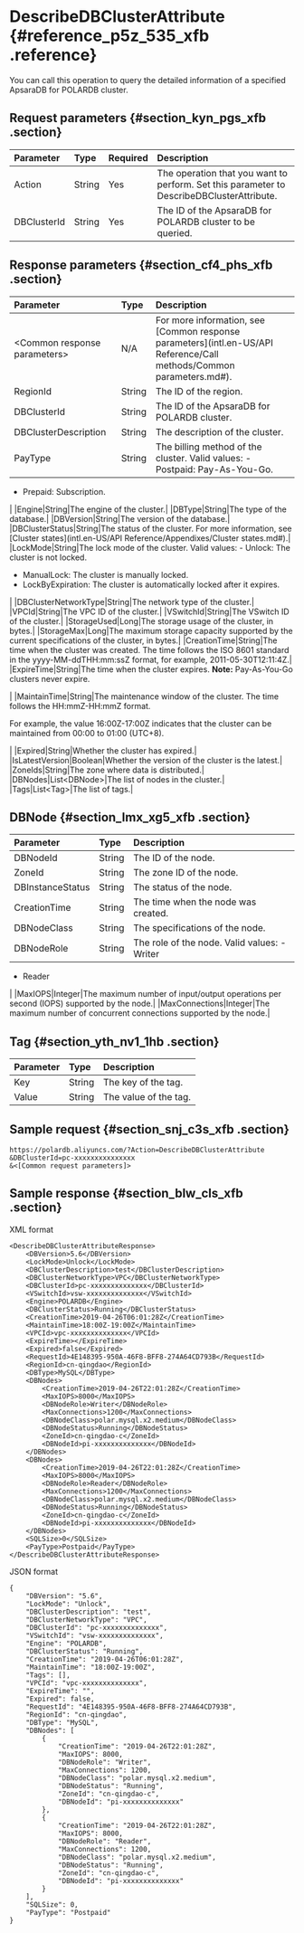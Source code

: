 # DescribeDBClusterAttribute {#reference_p5z_535_xfb .reference}

You can call this operation to query the detailed information of a specified ApsaraDB for POLARDB cluster.

## Request parameters {#section_kyn_pgs_xfb .section}

|Parameter|Type|Required|Description|
|:--------|:---|:-------|:----------|
|Action|String|Yes|The operation that you want to perform. Set this parameter to DescribeDBClusterAttribute.|
|DBClusterId|String|Yes|The ID of the ApsaraDB for POLARDB cluster to be queried.|

## Response parameters {#section_cf4_phs_xfb .section}

|Parameter|Type|Description|
|:--------|:---|:----------|
|<Common response parameters\>|N/A|For more information, see [Common response parameters](intl.en-US/API Reference/Call methods/Common parameters.md#).|
|RegionId|String|The ID of the region.|
|DBClusterId|String|The ID of the ApsaraDB for POLARDB cluster.|
|DBClusterDescription|String|The description of the cluster.|
|PayType|String|The billing method of the cluster. Valid values: -   Postpaid: Pay-As-You-Go.
-   Prepaid: Subscription.

 |
|Engine|String|The engine of the cluster.|
|DBType|String|The type of the database.|
|DBVersion|String|The version of the database.|
|DBClusterStatus|String|The status of the cluster. For more information, see [Cluster states](intl.en-US/API Reference/Appendixes/Cluster states.md#).|
|LockMode|String|The lock mode of the cluster. Valid values: -   Unlock: The cluster is not locked.
-   ManualLock: The cluster is manually locked.
-   LockByExpiration: The cluster is automatically locked after it expires.

 |
|DBClusterNetworkType|String|The network type of the cluster.|
|VPCId|String|The VPC ID of the cluster.|
|VSwitchId|String|The VSwitch ID of the cluster.|
|StorageUsed|Long|The storage usage of the cluster, in bytes.|
|StorageMax|Long|The maximum storage capacity supported by the current specifications of the cluster, in bytes.|
|CreationTime|String|The time when the cluster was created. The time follows the ISO 8601 standard in the yyyy-MM-ddTHH:mm:ssZ format, for example, 2011-05-30T12:11:4Z.|
|ExpireTime|String|The time when the cluster expires. **Note:** Pay-As-You-Go clusters never expire.

 |
|MaintainTime|String|The maintenance window of the cluster. The time follows the HH:mmZ-HH:mmZ format.

 For example, the value 16:00Z-17:00Z indicates that the cluster can be maintained from 00:00 to 01:00 \(UTC+8\).

 |
|Expired|String|Whether the cluster has expired.|
|IsLatestVersion|Boolean|Whether the version of the cluster is the latest.|
|ZoneIds|String|The zone where data is distributed.|
|DBNodes|List<DBNode\>|The list of nodes in the cluster.|
|Tags|List<Tag\>|The list of tags.|

## DBNode {#section_lmx_xg5_xfb .section}

|Parameter|Type|Description|
|:--------|:---|:----------|
|DBNodeId|String|The ID of the node.|
|ZoneId|String|The zone ID of the node.|
|DBInstanceStatus|String|The status of the node.|
|CreationTime|String|The time when the node was created.|
|DBNodeClass|String|The specifications of the node.|
|DBNodeRole|String|The role of the node. Valid values: -   Writer
-   Reader

 |
|MaxIOPS|Integer|The maximum number of input/output operations per second \(IOPS\) supported by the node.|
|MaxConnections|Integer|The maximum number of concurrent connections supported by the node.|

## Tag {#section_yth_nv1_1hb .section}

|Parameter|Type|Description|
|:--------|:---|:----------|
|Key|String|The key of the tag.|
|Value|String|The value of the tag.|

## Sample request {#section_snj_c3s_xfb .section}

``` {#codeblock_yqr_dbh_rkl}
https://polardb.aliyuncs.com/?Action=DescribeDBClusterAttribute
&DBClusterId=pc-xxxxxxxxxxxxxxx
&<[Common request parameters]>
```

## Sample response {#section_blw_cls_xfb .section}

XML format

``` {#codeblock_yed_qw5_24v}
<DescribeDBClusterAttributeResponse>  
    <DBVersion>5.6</DBVersion>
    <LockMode>Unlock</LockMode>
    <DBClusterDescription>test</DBClusterDescription>
    <DBClusterNetworkType>VPC</DBClusterNetworkType>
    <DBClusterId>pc-xxxxxxxxxxxxxx</DBClusterId>
    <VSwitchId>vsw-xxxxxxxxxxxxxx</VSwitchId>
    <Engine>POLARDB</Engine>
    <DBClusterStatus>Running</DBClusterStatus>
    <CreationTime>2019-04-26T06:01:28Z</CreationTime>
    <MaintainTime>18:00Z-19:00Z</MaintainTime>
    <VPCId>vpc-xxxxxxxxxxxxxx</VPCId>
    <ExpireTime></ExpireTime>
    <Expired>false</Expired>
    <RequestId>4E148395-950A-46F8-BFF8-274A64CD793B</RequestId>
    <RegionId>cn-qingdao</RegionId>
    <DBType>MySQL</DBType>
    <DBNodes>
        <CreationTime>2019-04-26T22:01:28Z</CreationTime>
        <MaxIOPS>8000</MaxIOPS>
        <DBNodeRole>Writer</DBNodeRole>
        <MaxConnections>1200</MaxConnections>
        <DBNodeClass>polar.mysql.x2.medium</DBNodeClass>
        <DBNodeStatus>Running</DBNodeStatus>
        <ZoneId>cn-qingdao-c</ZoneId>
        <DBNodeId>pi-xxxxxxxxxxxxxx</DBNodeId>
    </DBNodes>
    <DBNodes>
        <CreationTime>2019-04-26T22:01:28Z</CreationTime>
        <MaxIOPS>8000</MaxIOPS>
        <DBNodeRole>Reader</DBNodeRole>
        <MaxConnections>1200</MaxConnections>
        <DBNodeClass>polar.mysql.x2.medium</DBNodeClass>
        <DBNodeStatus>Running</DBNodeStatus>
        <ZoneId>cn-qingdao-c</ZoneId>
        <DBNodeId>pi-xxxxxxxxxxxxxx</DBNodeId>
    </DBNodes>
    <SQLSize>0</SQLSize>
    <PayType>Postpaid</PayType>
</DescribeDBClusterAttributeResponse>
```

JSON format

``` {#codeblock_9ic_8s3_a83}
{
    "DBVersion": "5.6",
    "LockMode": "Unlock",
    "DBClusterDescription": "test",
    "DBClusterNetworkType": "VPC",
    "DBClusterId": "pc-xxxxxxxxxxxxxx",
    "VSwitchId": "vsw-xxxxxxxxxxxxxx",
    "Engine": "POLARDB",
    "DBClusterStatus": "Running",
    "CreationTime": "2019-04-26T06:01:28Z",
    "MaintainTime": "18:00Z-19:00Z",
    "Tags": [],
    "VPCId": "vpc-xxxxxxxxxxxxxx",
    "ExpireTime": "",
    "Expired": false,
    "RequestId": "4E148395-950A-46F8-BFF8-274A64CD793B",
    "RegionId": "cn-qingdao",
    "DBType": "MySQL",
    "DBNodes": [
        {
            "CreationTime": "2019-04-26T22:01:28Z",
            "MaxIOPS": 8000,
            "DBNodeRole": "Writer",
            "MaxConnections": 1200,
            "DBNodeClass": "polar.mysql.x2.medium",
            "DBNodeStatus": "Running",
            "ZoneId": "cn-qingdao-c",
            "DBNodeId": "pi-xxxxxxxxxxxxxx"
        },
        {
            "CreationTime": "2019-04-26T22:01:28Z",
            "MaxIOPS": 8000,
            "DBNodeRole": "Reader",
            "MaxConnections": 1200,
            "DBNodeClass": "polar.mysql.x2.medium",
            "DBNodeStatus": "Running",
            "ZoneId": "cn-qingdao-c",
            "DBNodeId": "pi-xxxxxxxxxxxxxx"
        }
    ],
    "SQLSize": 0,
    "PayType": "Postpaid"
}
```

